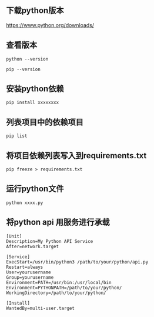 ## 下载python版本

https://www.python.org/downloads/

## 查看版本

```
python --version

pip --version
```

## 安装python依赖

```
pip install xxxxxxxx
```

## 列表项目中的依赖项目

```
pip list
```

## 将项目依赖列表写入到requirements.txt

```
pip freeze > requirements.txt
```

## 运行python文件

```
python xxxx.py
```

## 将python api 用服务进行承载

```
[Unit]
Description=My Python API Service
After=network.target

[Service]
ExecStart=/usr/bin/python3 /path/to/your/python/api.py
Restart=always
User=yourusername
Group=yourusername
Environment=PATH=/usr/bin:/usr/local/bin
Environment=PYTHONPATH=/path/to/your/python/
WorkingDirectory=/path/to/your/python/

[Install]
WantedBy=multi-user.target
```

